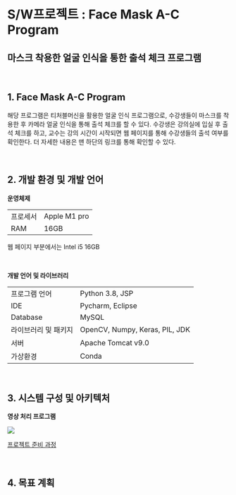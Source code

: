 # S/W프로젝트 : Face Mask A-C Program
## 마스크 착용한 얼굴 인식을 통한 출석 체크 프로그램

<br>

## 1. Face Mask A-C Program
해당 프로그램은 티처블머신을 활용한 얼굴 인식 프로그램으로, 수강생들이 마스크를 착용한 후 카메라 얼굴 인식을 통해 출석 체크를 할 수 있다. 수강생은 강의실에 입실 후 출석 체크를 하고, 교수는 강의 시간이 시작되면 웹 페이지를 통해 수강생들의 출석 여부를 확인한다. 더 자세한 내용은 맨 하단의 링크를 통해 확인할 수 있다.

<br>

## 2. 개발 환경 및 개발 언어
<b>운영체제</b>
<table>
  <tr><td> 프로세서 <td> Apple M1 pro  </td></tr>
    <tr><td> RAM </td> <td> 16GB </td></tr>
  </table>

웹 페이지 부분에서는 Intel i5 16GB

<br>

<b>개발 언어 및 라이브러리 </b>

<table>
  <tr><td> 프로그램 언어  <td> Python 3.8, JSP </td></tr>
    <tr><td> IDE  </td> <td> Pycharm, Eclipse  </td></tr>
	<tr><td> Database </td> <td> MySQL </td> </tr>
	<tr><td> 라이브러리 및 패키지 </td> <td>OpenCV, Numpy, Keras, PIL, JDK  </td> </tr>
	<tr><td> 서버 </td> <td> Apache Tomcat v9.0 </td> </tr>
	<tr><td> 가상환경 </td> <td> Conda </td> </tr>
  </table>

<br>

## 3. 시스템 구성 및 아키텍처
<b> 영상 처리 프로그램 </b>

<img src = "/Users/hansohee/inhatc/2-2/sw/VideoProgram.png"/>


<a href="https://velog.io/@haansohee/SW-프로젝트-준비-과x정-1"> 프로젝트 준비 과정 </a>

<br>

## 4. 목표 계획
<img src ="">
